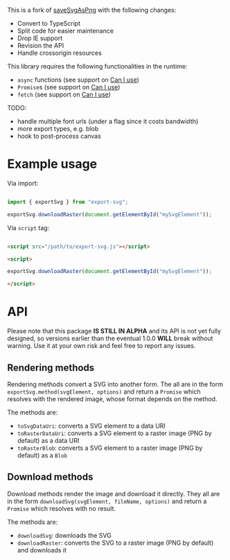 This is a fork of [saveSvgAsPng](https://github.com/exupero/saveSvgAsPng) with the following changes:
- Convert to TypeScript
- Split code for easier maintenance
- Drop IE support
- Revision the API
- Handle crossorigin resources

This library requires the following functionalities in the runtime:
- `async` functions (see support on [Can I use](https://caniuse.com/async-functions))
- `Promise`s (see support on [Can I use](https://caniuse.com/promises))
- `fetch` (see support on [Can I use](https://caniuse.com/fetch))

TODO:
- handle multiple font urls (under a flag since it costs bandwidth)
- more export types, e.g. blob
- hook to post-process canvas

# Example usage

Via import:

```javascript

import { exportSvg } from "export-svg";

exportSvg.downloadRaster(document.getElementById("mySvgElement"));

```

Via `script` tag:

```html

<script src="/path/to/export-svg.js"></script>

<script>

exportSvg.downloadRaster(document.getElementById("mySvgElement"));

</script>

```

# API

Please note that this package **IS STILL IN ALPHA** and its API is not yet fully designed,
so versions earlier than the eventual 1.0.0 **WILL** break without warning.
Use it at your own risk and feel free to report any issues.

## Rendering methods

Rendering methods convert a SVG into another form.
The all are in the form `exportSvg.method(svgElement, options)` and return a `Promise` which resolves with the rendered image, whose format depends on the method.

The methods are:
- `toSvgDataUri`: converts a SVG element to a data URI
- `toRasterDataUri`: converts a SVG element to a raster image (PNG by default) as a data URI
- `toRasterBlob`: converts a SVG element to a raster image (PNG by default) as a `Blob`

## Download methods

Download methods render the image and download it directly.
They all are in the form `downloadSvg(svgElement, fileName, options)` and return a `Promise` which resolves with no result.

The methods are:
- `downloadSvg`: downloads the SVG
- `downloadRaster`: converts the SVG to a raster image (PNG by default) and downloads it
